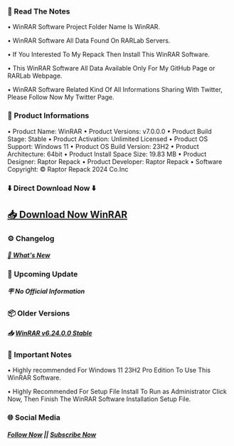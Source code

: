 ### 📝 Read The Notes

• WinRAR Software Project Folder Name  Is WinRAR.

• WinRAR Software All Data Found On RARLab Servers.

• If You Interested To My Repack Then Install This WinRAR Software.

• This WinRAR Software All Data Available Only For My GitHub Page or RARLab Webpage.

• WinRAR Software Related Kind Of All Informations Sharing With Twitter, Please Follow Now My Twitter Page.

### 📑 Product Informations

• Product Name: WinRAR
• Product Versions: v7.0.0.0
• Product Build Stage: Stable
• Product Activation: Unlimited Licensed 
• Product OS Support: Windows 11
• Product OS Build Version: 23H2
• Product Architecture: 64bit
• Product Install Space Size: 19.83 MB
• Product Designer: Raptor Repack
• Product Developer: Raptor Repack
• Software Copyright: © Raptor Repack 2024 Co.Inc

### ⬇️ Direct Download Now ⬇️

## [📥 Download Now WinRAR](https://github.com/RaptorRepack/RaptorRepack/releases/download/Download/WinRAR_v7.0.0.0.exe)

### ⚙️ Changelog

##### [💎 What's New](https://github.com/RaptorRepack/WinRAR/releases/tag/v7.0.0)

### 📢 Upcoming Update

##### 🪧 No Official Information

### 📦 Older Versions

##### 📥 [WinRAR v6.24.0.0 Stable](https://github.com/RaptorRepack/WinRAR/releases/tag/v6.24)

### 📝 Important Notes

• Highly recommended For Windows 11 23H2 Pro Edition To Use This WinRAR Software.

• Highly Recommended For Setup File Install To Run as Administrator Click Now, Then Finish The WinRAR Software Installation Setup File.

### 🌐 Social Media

##### [Follow Now](https://twitter.com/raptorrepack) || [Subscribe Now](https://youtube.com/@RaptorRepack)
